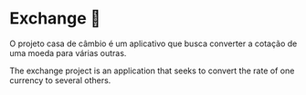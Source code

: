 # Exchange 💱️

O projeto casa de câmbio é um aplicativo que busca converter a cotação de uma moeda para várias outras.

The exchange project is an application that seeks to convert the rate of one currency to several others.

